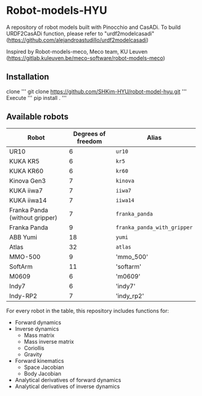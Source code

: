 # Robot-models-HYU

A repository of robot models built with Pinocchio and CasADi.
To build URDF2CasADi function, please refer to "urdf2modelcasadi" (https://github.com/alejandroastudillo/urdf2modelcasadi)

Inspired by Robot-models-meco, Meco team, KU Leuven (https://gitlab.kuleuven.be/meco-software/robot-models-meco)


## Installation
clone 
'''
git clone https://github.com/SHKim-HYU/robot-model-hyu.git
'''
Execute 
'''
pip install .
'''

## Available robots
| Robot | Degrees of freedom | Alias |
|-------|-------------|-------|
| UR10      |     6   |  `ur10`     |
| KUKA KR5      |     6   |  `kr5`     |
| KUKA KR60     |     6   |  `kr60`     |
| Kinova Gen3      |     7   |  `kinova`     |
| KUKA iiwa7      |     7   |  `iiwa7`     |
| KUKA iiwa14      |     7   |  `iiwa14`     |
| Franka Panda (without gripper) |     7   |  `franka_panda`     |
| Franka Panda      |     9   |  `franka_panda_with_gripper`     |
| ABB Yumi      |     18   |  `yumi`     |
| Atlas      |     32   |  `atlas`     |
| MMO-500	|	9	|	'mmo_500'	|
| SoftArm	|	11	|	'softarm'	|
| M0609	|	6	|	'm0609'	|
| Indy7	|	6	|	'indy7'	|
| Indy-RP2	|	7	|	'indy_rp2'	|

For every robot in the table, this repository includes functions for:
- Forward dynamics
- Inverse dynamics
	- Mass matrix
	- Mass inverse matrix
	- Coriollis
	- Gravity
- Forward kinematics
	- Space Jacobian
	- Body Jacobian
- Analytical derivatives of forward dynamics
- Analytical derivatives of inverse dynamics
